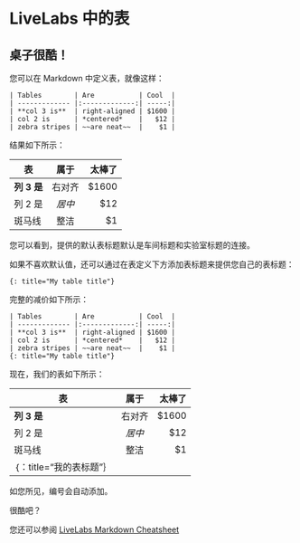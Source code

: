 # LiveLabs 中的表

## 桌子很酷！

您可以在 Markdown 中定义表，就像这样：

    | Tables        | Are           | Cool  |
    | ------------- |:-------------:| -----:|
    | **col 3 is**  | right-aligned | $1600 |
    | col 2 is      | *centered*    |   $12 |
    | zebra stripes | ~~are neat~~  |    $1 |
    

结果如下所示：

| 表 | 属于 | 太棒了 |
| --- | :-: | --: |
| **列 3 是** | 右对齐 | $1600 |
| 列 2 是 | _居中_ | $12 |
| 斑马线 | 整洁 | $1 |

您可以看到，提供的默认表标题默认是车间标题和实验室标题的连接。

如果不喜欢默认值，还可以通过在表定义下方添加表标题来提供您自己的表标题：

    {: title="My table title"}
    

完整的减价如下所示：

    | Tables        | Are           | Cool  |
    | ------------- |:-------------:| -----:|
    | **col 3 is**  | right-aligned | $1600 |
    | col 2 is      | *centered*    |   $12 |
    | zebra stripes | ~~are neat~~  |    $1 |
    {: title="My table title"}
    

现在，我们的表如下所示：

| 表 | 属于 | 太棒了 |
| --- | :-: | --: |
| **列 3 是** | 右对齐 | $1600 |
| 列 2 是 | _居中_ | $12 |
| 斑马线 | 整洁 | $1 |
| ｛：title=“我的表标题”｝ |  |  |

如您所见，编号会自动添加。

很酷吧？

您还可以参阅 [LiveLabs Markdown Cheatsheet](https://objectstorage.us-ashburn-1.oraclecloud.com/p/MKKRgodQ0WIIgL_R3QCgCRWCg30g22bXgxCdMk3YeKClB1238ZJXdau_Jsri0nzP/n/c4u04/b/qa-form/o/LiveLabs_MD_Cheat_Sheet.pdf)